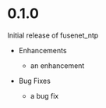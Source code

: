 # 0.1.0

Initial release of fusenet_ntp

* Enhancements
  * an enhancement

* Bug Fixes
  * a bug fix
